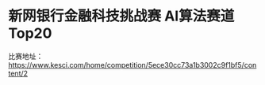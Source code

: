 # 新网银行金融科技挑战赛 AI算法赛道 Top20
比赛地址：https://www.kesci.com/home/competition/5ece30cc73a1b3002c9f1bf5/content/2
